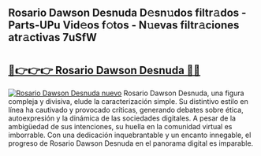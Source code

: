 ## Rosario Dawson Desnuda D𝚎sn𝚞dos filtr𝚊dos - Parts-UPu Vid𝚎os f𝚘tos - N𝚞evas filtr𝚊ciones atr𝚊ctivas 7uSfW

# <h2><a href="http://mb2pqna.tromn.icu/?c=Rosario+Dawson+Desnuda">🔗👉👉👉 Rosario Dawson Desnuda 🔗🔗</a></h2>

[![Rosario Dawson Desnuda nuevo](https://i.imgur.com/pEAQMta.gif)](http://mb2pqna.tromn.icu/?c=Rosario+Dawson+Desnuda)
Rosario Dawson Desnuda, una figura compleja y divisiva, elude la caracterización simple. Su distintivo estilo en línea ha cautivado y provocado críticas, generando debates sobre ética, autoexpresión y la dinámica de las sociedades digitales. A pesar de la ambigüedad de sus intenciones, su huella en la comunidad virtual es imborrable. Con una dedicación inquebrantable y un encanto innegable, el progreso de Rosario Dawson Desnuda en el panorama digital es imparable.

